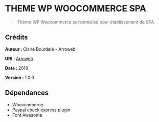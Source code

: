 # THEME WP WOOCOMMERCE SPA

> Thème WP Woocommerce personnalisé pour établissement de SPA

## Crédits
**Auteur :** Claire Bourdalé - Arroweb

**URI :** [Arroweb](https://arroweb.net)

**Date :** 2018

**Version :** 1.0.0

## Dépendances
* Woocommerce
* Paypal check express plugin
* Font Awesome